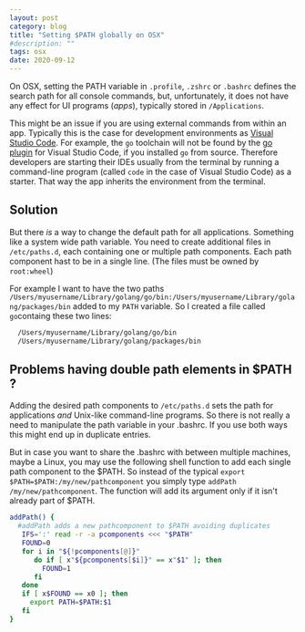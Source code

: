 ```yaml
---
layout: post
category: blog
title: "Setting $PATH globally on OSX"
#description: ""
tags: osx 
date: 2020-09-12
---
```



On OSX, setting the PATH variable in `.profile`, `.zshrc` or `.bashrc` defines the search path for all console commands, but, unfortunately, it does not have any effect for UI programs (_apps_), typically stored in `/Applications`.

This might be an issue if you are using external commands from within an app. Typically this is the case for development environments as [Visual Studio Code](https://code.visualstudio.com/). For example, the `go` toolchain will not be found by the [go plugin](https://code.visualstudio.com/docs/languages/go) for Visual Studio Code, if you installed `go` from source. Therefore developers are starting their IDEs usually from the terminal by running a command-line program (called `code` in the case of Visual Studio Code) as a starter. That way the app inherits the environment from the terminal. 

## Solution

But there _is_ a way to change the default path for all applications. Something like a system wide path variable. You need to create additional files in `/etc/paths.d`, each containing one or multiple path components. Each path component hast to be in a single line. (The files must be owned by `root:wheel`)

For example I want to have the two paths `/Users/myusername/Library/golang/go/bin:/Users/myusername/Library/golang/packages/bin` added to my `PATH` variable. So I created a file called `go`containg these two lines:

```bash
  /Users/myusername/Library/golang/go/bin
  /Users/myusername/Library/golang/packages/bin
``` 

## Problems having double path elements in $PATH ?

Adding the desired path components to `/etc/paths.d` sets the path for applications _and_ Unix-like command-line programs. So there is not really a need to manipulate the path variable in your .bashrc. If you use both ways this might end up in duplicate entries.

But in case you want to share the .bashrc with between multiple machines, maybe a Linux, you may use the following shell function to add each single path component to the $PATH.
So instead of the typical `export $PATH=$PATH:/my/new/pathcomponent` you simply type `addPath /my/new/pathcomponent`. The function will add its argument only if it isn't already part of $PATH.

```bash
addPath() {
  #addPath adds a new pathcomponent to $PATH avoiding duplicates
   IFS=':' read -r -a pcomponents <<< "$PATH"
   FOUND=0
   for i in "${!pcomponents[@]}"
      do if [ x"${pcomponents[$i]}" == x"$1" ]; then
        FOUND=1
      fi
   done
   if [ x$FOUND == x0 ]; then
     export PATH=$PATH:$1
   fi
}
```
